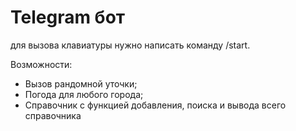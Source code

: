 # Telegram бот
для вызова клавиатуры нужно написать команду /start.

Возможности:
- Вызов рандомной уточки;
- Погода для любого города;
- Справочник с функцией добавления, поиска и вывода всего справочника
